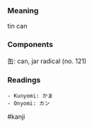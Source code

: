 ### Meaning

tin can

### Components

缶: can, jar radical (no. 121)

### Readings

```
- Kunyomi: かま
- Onyomi: カン
```

#kanji